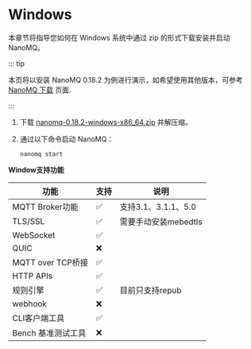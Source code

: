 # Windows

本章节将指导您如何在 Windows 系统中通过 zip 的形式下载安装并启动 NanoMQ。

::: tip

本页将以安装 NanoMQ 0.18.2 为例进行演示，如希望使用其他版本，可参考 [NanoMQ 下载](https://nanomq.io/zh/downloads?os=Windows) 页面.

:::

1. 下载 [nanomq-0.18.2-windows-x86_64.zip](https://www.emqx.com/zh/downloads/nanomq/0.18.2/nanomq-0.18.2-windows-x86_64.zip) 并解压缩。

2. 通过以下命令启动 NanoMQ：

   ```
   nanomq start  
   ```

**Window支持功能**

|        功能         | 支持 |         说明          |
| ------------------ | ---- | -------------------- |
| MQTT Broker功能     |  ✅  | 支持3.1、3.1.1、5.0   |
| TLS/SSL            |  ✅  | 需要手动安装mebedtls   |
| WebSocket          |  ✅  |                      |
| QUIC               |  ❌  |                      |
| MQTT over TCP桥接   | ✅  |                       |
| HTTP APIs          |  ✅  |                      |
| 规则引擎             |  ✅ |   目前只支持repub      |
| webhook            |  ❌  |                      |
| CLI客户端工具        |  ✅  |                      |
| Bench 基准测试工具   |  ❌  |                      |

